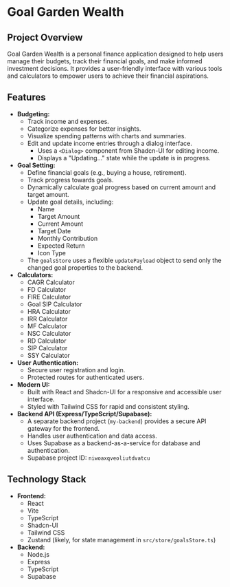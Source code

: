 # Goal Garden Wealth

## Project Overview

Goal Garden Wealth is a personal finance application designed to help users manage their budgets, track their financial goals, and make informed investment decisions. It provides a user-friendly interface with various tools and calculators to empower users to achieve their financial aspirations.

## Features

*   **Budgeting:**
    *   Track income and expenses.
    *   Categorize expenses for better insights.
    *   Visualize spending patterns with charts and summaries.
    *   Edit and update income entries through a dialog interface.
        *   Uses a `<Dialog>` component from Shadcn-UI for editing income.
        *   Displays a "Updating..." state while the update is in progress.
*   **Goal Setting:**
    *   Define financial goals (e.g., buying a house, retirement).
    *   Track progress towards goals.
    *   Dynamically calculate goal progress based on current amount and target amount.
    *   Update goal details, including:
        *   Name
        *   Target Amount
        *   Current Amount
        *   Target Date
        *   Monthly Contribution
        *   Expected Return
        *   Icon Type
    *   The `goalsStore` uses a flexible `updatePayload` object to send only the changed goal properties to the backend.
*   **Calculators:**
    *   CAGR Calculator
    *   FD Calculator
    *   FIRE Calculator
    *   Goal SIP Calculator
    *   HRA Calculator
    *   IRR Calculator
    *   MF Calculator
    *   NSC Calculator
    *   RD Calculator
    *   SIP Calculator
    *   SSY Calculator
*   **User Authentication:**
    *   Secure user registration and login.
    *   Protected routes for authenticated users.
*   **Modern UI:**
    *   Built with React and Shadcn-UI for a responsive and accessible user interface.
    *   Styled with Tailwind CSS for rapid and consistent styling.
*   **Backend API (Express/TypeScript/Supabase):**
    *   A separate backend project (`my-backend`) provides a secure API gateway for the frontend.
    *   Handles user authentication and data access.
    *   Uses Supabase as a backend-as-a-service for database and authentication.
    *   Supabase project ID: `niwoaxqveoliutdvatcu`

## Technology Stack

*   **Frontend:**
    *   React
    *   Vite
    *   TypeScript
    *   Shadcn-UI
    *   Tailwind CSS
    *   Zustand (likely, for state management in `src/store/goalsStore.ts`)
*   **Backend:**
    *   Node.js
    *   Express
    *   TypeScript
    *   Supabase